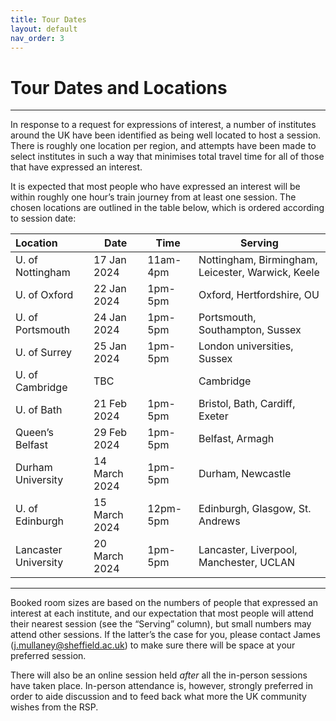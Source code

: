 ```yaml
---
title: Tour Dates
layout: default
nav_order: 3
---
```


# Tour Dates and Locations

---

In response to a request for expressions of interest, a number of institutes around the UK have been identified as being well located to host a session. There is roughly one location per region, and attempts have been made to select institutes in such a way that minimises total travel time for all of those that have expressed an interest.

It is expected that most people who have expressed an interest will be within roughly one hour’s train journey from at least one session. The chosen locations are outlined in the table below, which is ordered according to session date:

| Location | Date | Time | Serving |
|:---------|------|------|---------|
|U. of Nottingham|17 Jan 2024|11am-4pm|Nottingham, Birmingham, Leicester, Warwick, Keele|
|U. of Oxford|22 Jan 2024|1pm-5pm|Oxford, Hertfordshire, OU|
|U. of Portsmouth|24 Jan 2024|1pm-5pm|Portsmouth, Southampton, Sussex|
|U. of Surrey|25 Jan 2024|1pm-5pm|London universities, Sussex|
|U. of Cambridge|TBC| |Cambridge|
|U. of Bath|21 Feb 2024|1pm-5pm|Bristol, Bath, Cardiff, Exeter|
|Queen’s Belfast|29 Feb 2024|1pm-5pm|Belfast, Armagh|
|Durham University|14 March 2024|1pm-5pm|Durham, Newcastle|
|U. of Edinburgh|15 March 2024|12pm-5pm|Edinburgh, Glasgow, St. Andrews|
|Lancaster University|20 March 2024|1pm-5pm|Lancaster, Liverpool, Manchester, UCLAN|

---
Booked room sizes are based on the numbers of people that expressed an interest at each institute, and our expectation that most people will attend their nearest session (see the “Serving” column), but small numbers may attend other sessions. If the latter’s the case for you, please contact James (j.mullaney@sheffield.ac.uk) to make sure there will be space at your preferred session.

There will also be an online session held _after_ all the in-person sessions have taken place. In-person attendance is, however, strongly preferred in order to aide discussion and to feed back what more the UK community wishes from the RSP.